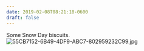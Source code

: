 ```yaml
---
date: 2019-02-08T08:21:18-0600
draft: false
---
```


Some Snow Day biscuits. ![55CB7152-6B49-4DF9-ABC7-802959232C99.jpg](http://ianwhitney.micro.blog/uploads/2019/edf06250cb.jpg)

